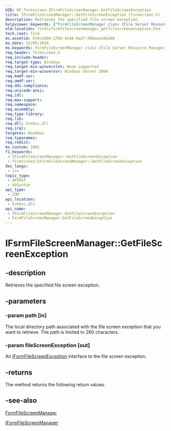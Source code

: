 ```yaml
---
UID: NF:fsrmscreen.IFsrmFileScreenManager.GetFileScreenException
title: IFsrmFileScreenManager::GetFileScreenException (fsrmscreen.h)
description: Retrieves the specified file screen exception.
helpviewer_keywords: ["FsrmFileScreenManager class [File Server Resource Manager]","GetFileScreenException method","GetFileScreenException","GetFileScreenException method [File Server Resource Manager]","GetFileScreenException method [File Server Resource Manager]","FsrmFileScreenManager class","GetFileScreenException method [File Server Resource Manager]","IFsrmFileScreenManager interface","IFsrmFileScreenManager interface [File Server Resource Manager]","GetFileScreenException method","IFsrmFileScreenManager.GetFileScreenException","IFsrmFileScreenManager::GetFileScreenException","fs.ifsrmfilescreenmanager_getfilescreenexception","fsrm.ifsrmfilescreenmanager_getfilescreenexception","fsrmscreen/IFsrmFileScreenManager::GetFileScreenException"]
old-location: fsrm\ifsrmfilescreenmanager_getfilescreenexception.htm
tech.root: fsrm
ms.assetid: 634c54b0-2766-4248-8a27-506eaa3d6a68
ms.date: 12/05/2018
ms.keywords: FsrmFileScreenManager class [File Server Resource Manager],GetFileScreenException method, GetFileScreenException, GetFileScreenException method [File Server Resource Manager], GetFileScreenException method [File Server Resource Manager],FsrmFileScreenManager class, GetFileScreenException method [File Server Resource Manager],IFsrmFileScreenManager interface, IFsrmFileScreenManager interface [File Server Resource Manager],GetFileScreenException method, IFsrmFileScreenManager.GetFileScreenException, IFsrmFileScreenManager::GetFileScreenException, fs.ifsrmfilescreenmanager_getfilescreenexception, fsrm.ifsrmfilescreenmanager_getfilescreenexception, fsrmscreen/IFsrmFileScreenManager::GetFileScreenException
req.header: fsrmscreen.h
req.include-header: 
req.target-type: Windows
req.target-min-winverclnt: None supported
req.target-min-winversvr: Windows Server 2008
req.kmdf-ver: 
req.umdf-ver: 
req.ddi-compliance: 
req.unicode-ansi: 
req.idl: 
req.max-support: 
req.namespace: 
req.assembly: 
req.type-library: 
req.lib: 
req.dll: SrmSvc.dll
req.irql: 
targetos: Windows
req.typenames: 
req.redist: 
ms.custom: 19H1
f1_keywords:
 - IFsrmFileScreenManager::GetFileScreenException
 - fsrmscreen/IFsrmFileScreenManager::GetFileScreenException
dev_langs:
 - c++
topic_type:
 - APIRef
 - kbSyntax
api_type:
 - COM
api_location:
 - SrmSvc.dll
api_name:
 - IFsrmFileScreenManager.GetFileScreenException
 - FsrmFileScreenManager.GetFileScreenException
---
```


# IFsrmFileScreenManager::GetFileScreenException


## -description

Retrieves the specified file screen exception.

## -parameters

### -param path [in]

The local directory path associated with the file screen exception that you want to retrieve. The path is limited to 260 characters.

### -param fileScreenException [out]

An <a href="/previous-versions/windows/desktop/api/fsrmscreen/nn-fsrmscreen-ifsrmfilescreenexception">IFsrmFileScreenException</a> interface to the file screen exception.

## -returns

The method returns the following return values.

## -see-also

<a href="/previous-versions/windows/desktop/fsrm/fsrmfilescreenmanager">FsrmFileScreenManager</a>



<a href="/previous-versions/windows/desktop/api/fsrmscreen/nn-fsrmscreen-ifsrmfilescreenmanager">IFsrmFileScreenManager</a>